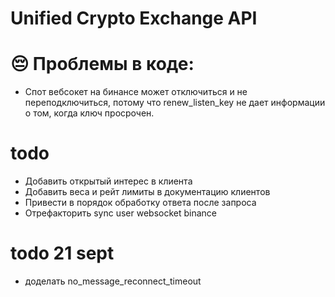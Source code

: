 # Unified Crypto Exchange API

# 😔 Проблемы в коде:
- Спот вебсокет на бинансе может отключиться и не переподключиться, потому что renew_listen_key не дает информации о том, когда ключ просрочен.

# todo
- Добавить открытый интерес в клиента
- Добавить веса и рейт лимиты в документацию клиентов
- Привести в порядок обработку ответа после запроса
- Отрефакторить sync user websocket binance

# todo 21 sept
- доделать no_message_reconnect_timeout
